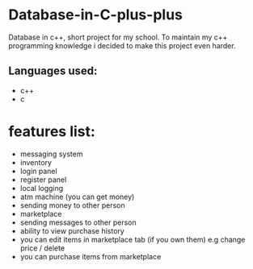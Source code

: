 # Database-in-C-plus-plus
Database in c++, short project for my school. To maintain my c++ programming knowledge i decided to make this project even harder.

## Languages used:
* c++
* c

# features list:
* messaging system
* inventory
* login panel
* register panel
* local logging
* atm machine (you can get money)
* sending money to other person
* marketplace 
* sending messages to other person
* ability to view purchase history
* you can edit items in marketplace tab (if you own them) e.g change price / delete
* you can purchase items from marketplace 
